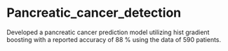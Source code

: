 # Pancreatic_cancer_detection
Developed a pancreatic cancer prediction model utilizing hist gradient boosting
with a reported accuracy of 88 % using the data of 590 patients.
